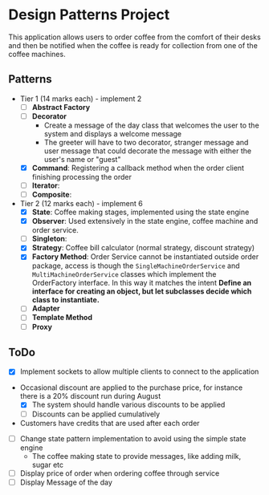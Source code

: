 # Design Patterns Project

This application allows users to order coffee from the comfort of their desks
and then be notified when the coffee is ready for collection from one of the coffee machines.

## Patterns

- Tier 1 (14 marks each) - implement 2
    - [ ] **Abstract Factory**
    - [ ] **Decorator**
        - Create a message of the day class that welcomes the user to the system and displays a welcome message
        - The greeter will have to two decorator, stranger message and user message that could decorate the message with either the user's name or "guest"
    - [x] **Command**: Registering a callback method when the order client finishing processing the order 
    - [ ] **Iterator**:
    - [ ] **Composite**:
- Tier 2 (12 marks each) - implement 6
    - [x] **State**: Coffee making stages, implemented using the state engine
    - [x] **Observer**: Used extensively in the state engine, coffee machine and order service.
    - [ ] **Singleton**:
    - [x] **Strategy**: Coffee bill calculator (normal strategy, discount strategy)
    - [x] **Factory Method**: Order Service cannot be instantiated outside order package, access is though the 
    `SingleMachineOrderService` and `MultiMachineOrderService` classes which implement the OrderFactory interface.
    In this way it matches the intent **Define an interface for creating an object, but let subclasses decide which class to instantiate.**
    - [ ] **Adapter**
    - [ ] **Template Method** 
    - [ ] **Proxy**

## ToDo


- [x] Implement sockets to allow multiple clients to connect to the application
- Occasional discount are applied to the purchase price, for instance there is a 20% discount run during August
    - [x] The system should handle various discounts to be applied
    - [ ] Discounts can be applied cumulatively
- Customers have credits that are used after each order
- [ ] Change state pattern implementation to avoid using the simple state engine
    - The coffee making state to provide messages, like adding milk, sugar etc
- [ ] Display price of order when ordering coffee through service
- [ ] Display Message of the day